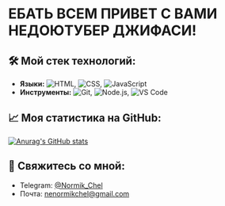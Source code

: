# ЕБАТЬ ВСЕМ ПРИВЕТ С ВАМИ НЕДОЮТУБЕР ДЖИФАСИ!

## 🛠 Мой стек технологий:
*   **Языки:** ![HTML](https://img.shields.io/badge/HTML-%23E34F26.svg?style=plastic&logo=html5&logoColor=white), ![CSS](https://img.shields.io/badge/CSS-%231572B6.svg?style=flat&logo=css3&logoColor=white), ![JavaScript](https://img.shields.io/badge/JavaScript-%23F7DF1E.svg?style=flat-square&logo=javascript&logoColor=black)
*   **Инструменты:** ![Git](https://img.shields.io/badge/Git-F05032?style=for-the-badge&logo=git&logoColor=white), ![Node.js](https://img.shields.io/badge/Node.js-339933?style=for-the-badge&logo=nodedotjs&logoColor=white), ![VS Code](https://img.shields.io/badge/VS_Code-007ACC?style=for-the-badge&logo=visual-studio-code&logoColor=white)

## 📈 Моя статистика на GitHub:
[![Anurag's GitHub stats](https://github-readme-stats.vercel.app/api?username=NormikChel)](https://github.com/anuraghazra/github-readme-stats)

## 🔗 Свяжитесь со мной:
*   Telegram: [@Normik_Chel](https://t.me/Normik_Chel)
*   Почта: nenormikchel@gmail.com
